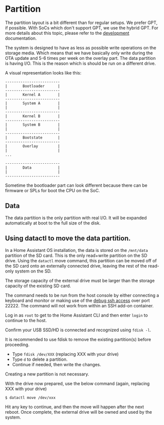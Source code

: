 # Partition

The partition layout is a bit different than for regular setups. We prefer GPT, if possible. With SoCs which don't support GPT, we use the hybrid GPT. For more details about this topic, please refer to the [development](development.md) documentation.

The system is designed to have as less as possible write operations on the storage media. Which means that we have basically only write during the OTA update and 5-6 times per week on the overlay part. The data partition is having I/O. This is the reason which is should be run on a different drive.

A visual representation looks like this:

```text
-------------------------
|       Bootloader      |
-------------------------
|       Kernel A        |
-------------------------
|       System A        |
|                       |
-------------------------
|       Kernel B        |
-------------------------
|       System B        |
|                       |
-------------------------
|       Bootstate       |
-------------------------
|       Overlay         |
|                       |
...

-------------------------
|       Data            |
|                       |
-------------------------
```

Sometime the bootloader part can look different because there can be firmware or SPLs for boot the CPU on the SoC.

## Data

The data partition is the only partition with real I/O. It will be expanded automatically at boot to the full size of the disk.


## Using datactl to move the data partition.

In a Home Assistant OS installation, the data is stored on the `/mnt/data` partition of the SD card. This is the only read+write partition on the SD drive. Using the `datactl` move command, this partition can be moved off of the SD card onto an externally connected drive, leaving the rest of the read-only system on the SD.

The storage capacity of the external drive must be larger than the storage capacity of the existing SD card.

The command needs to be run from the host console by either connecting a keyboard and monitor or making use of the [debug ssh access](https://developers.home-assistant.io/docs/operating-system/debugging/) over port 22222. The command will not work from within an SSH add-on container.

Log in as `root` to get to the Home Assistant CLI and then enter `login` to continue to the host.

Confirm your USB SSD/HD is connected and recognized using `fdisk -l`.

It is recommended to use fdisk to remove the existing partition(s) before proceeding.

- Type `fdisk /dev/XXX` (replacing XXX with your drive)
- Type `d` to delete a partition.
- Continue if needed, then write the changes.

Creating a new partition is not necessary.

With the drive now prepared, use the below command (again, replacing XXX with your drive)

```sh
$ datactl move /dev/xxx
```

Hit any key to continue, and then the move will happen after the next reboot. Once complete, the external drive will be owned and used by the system.
